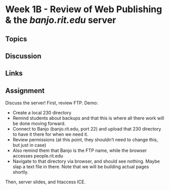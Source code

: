 # Week 1B - Review of Web Publishing & the *banjo.rit.edu* server

## Topics

## Discussion

## Links

## Assignment


Discuss the server!
First, review FTP. Demo:
   - Create a local 230 directory
   - Remind students about backups and that this is where all there work will be done moving forward.
   - Connect to Banjo (banjo.rit.edu, port 22) and upload that 230 directory to have it there for when we need it.
   - Review permissions (at this point, they shouldn’t need to change this, but just in case)
   - Also remind them that Banjo is the FTP name, while the browser accesses people.rit.edu
   - Navigate to that directory via browser, and should see nothing. Maybe slap a text file in there. Note that we will be building actual pages shortly.

Then, server slides, and htaccess ICE.
